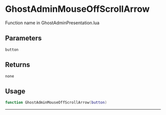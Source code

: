 # GhostAdminMouseOffScrollArrow
Function name in GhostAdminPresentation.lua
## Parameters
`button`
## Returns
`none`
## Usage
```lua
function GhostAdminMouseOffScrollArrow(button)
```
---
